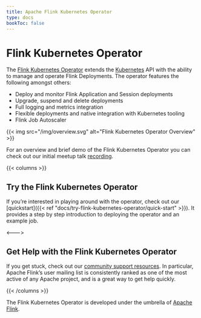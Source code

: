 ```yaml
---
title: Apache Flink Kubernetes Operator
type: docs
bookToc: false
---
```

<!--
Licensed to the Apache Software Foundation (ASF) under one
or more contributor license agreements.  See the NOTICE file
distributed with this work for additional information
regarding copyright ownership.  The ASF licenses this file
to you under the Apache License, Version 2.0 (the
"License"); you may not use this file except in compliance
with the License.  You may obtain a copy of the License at

  http://www.apache.org/licenses/LICENSE-2.0

Unless required by applicable law or agreed to in writing,
software distributed under the License is distributed on an
"AS IS" BASIS, WITHOUT WARRANTIES OR CONDITIONS OF ANY
KIND, either express or implied.  See the License for the
specific language governing permissions and limitations
under the License.
-->

# Flink Kubernetes Operator

The [Flink Kubernetes Operator](https://github.com/apache/flink-kubernetes-operator) extends the [Kubernetes](https://kubernetes.io/) API with the ability to manage and operate
Flink Deployments. The operator features the following amongst others:
- Deploy and monitor Flink Application and Session deployments
- Upgrade, suspend and delete deployments
- Full logging and metrics integration
- Flexible deployments and native integration with Kubernetes tooling
- Flink Job Autoscaler

{{< img src="/img/overview.svg" alt="Flink Kubernetes Operator Overview" >}}

For an overview and brief demo of the Flink Kubernetes Operator you can check out our initial meetup talk [recording](https://www.youtube.com/watch?v=bedzs9jBUfc&t=2121s).

{{< columns >}}
## Try the Flink Kubernetes Operator

If you’re interested in playing around with the operator, check out our [quickstart]({{< ref "docs/try-flink-kubernetes-operator/quick-start" >}}). It provides a step by
step introduction to deploying the operator and an example job.

<--->

## Get Help with the Flink Kubernetes Operator

If you get stuck, check out our [community support
resources](https://flink.apache.org/community.html). In particular, Apache
Flink’s user mailing list is consistently ranked as one of the most active of
any Apache project, and is a great way to get help quickly.

{{< /columns >}}

The Flink Kubernetes Operator is developed under the umbrella of [Apache
Flink](https://flink.apache.org/).
